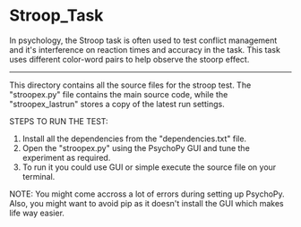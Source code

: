 # Stroop_Task
In psychology, the Stroop task is often used to test conflict management and it's interference on reaction times and accuracy in the task. This task uses different color-word pairs to help observe the stoorp effect.

------------------------------------------------------------------------------------------------------

This directory contains all the source files for the stroop test.
The "stroopex.py" file contains the main source code, while the "stroopex_lastrun" stores a copy of the latest run settings.

STEPS TO RUN THE TEST:
  1) Install all the dependencies from the "dependencies.txt" file.
  2) Open the "stroopex.py" using the PsychoPy GUI and tune the experiment as required.
  3) To run it you could use GUI or simple execute the source file on your terminal.
  
NOTE: You might come accross a lot of errors during setting up PsychoPy. Also, you might want to avoid pip as it doesn't install the GUI which makes life way easier.
